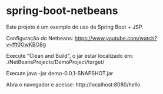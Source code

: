 # spring-boot-netbeans

Este projeto é um exemplo do uso de Spring Boot + JSP.

Configuração do Netbeans: https://www.youtube.com/watch?v=fft0OwKBO8g

Execute "Clean and Build", o jar estar localizado em: ./NetBeansProjects/DemoProject/target/

Execute java -jar demo-0.0.1-SNAPSHOT.jar 

Abra o navegador e acesse: http://localhost:8080/hello

